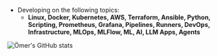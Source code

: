 - Developing on the following topics:
  - **Linux, Docker, Kubernetes, AWS, Terraform, Ansible, Python, Scripting, Prometheus, Grafana, Pipelines, Runners, DevOps, Infrastructure, MLOps, MLFlow, ML, AI, LLM Apps, Agents**
    
![Ömer's GitHub stats](https://github-readme-stats.vercel.app/api?username=omerbsezer&show_icons=true&theme=transparent)
